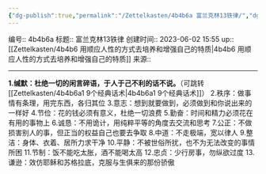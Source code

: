 ```yaml
---
{"dg-publish":true,"permalink":"/Zettelkasten/4b4b6a 富兰克林13铁律/","dgPassFrontmatter":true}
---
```


编号:: 4b4b6a
标题:: 富兰克林13铁律
创建时间:: 2023-06-02 15:55
up:: [[Zettelkasten/4b4b6 用顺应人性的方式去培养和增强自己的特质\|4b4b6 用顺应人性的方式去培养和增强自己的特质]]
来源:: 

---

**1.缄默：杜绝一切的闲言碎语，于人于己不利的话不说。**（可跳转[[Zettelkasten/4b4b6a1 9个经典话术\|4b4b6a1 9个经典话术]]）
2.秩序：做事情有条理，用完东西，各归其位
3.意志：想到就要做到，必须做到和你说出来的一样好
4.节俭：花的钱必须有意义，杜绝一切浪费
5.勤奋：时间和精力必须花在有用的事物上
6.诚恳：不用诡计，用纯粹平等的角度去交流和思考
7.公正：不做损害别人的事，但正当的权益自己也要去争取
8.中道：不走极端，宽以律人
9.整洁：身体、衣着、居所力求干净
10.平静：不被世俗所扰，也不为无法改变的事情所困
11.节制：饭不能吃太胀，酒不能喝太高
12.忠贞：少行房事，勿纵欲过度
13.谦逊：效仿耶稣和苏格拉底，克服与生俱来的那份骄傲